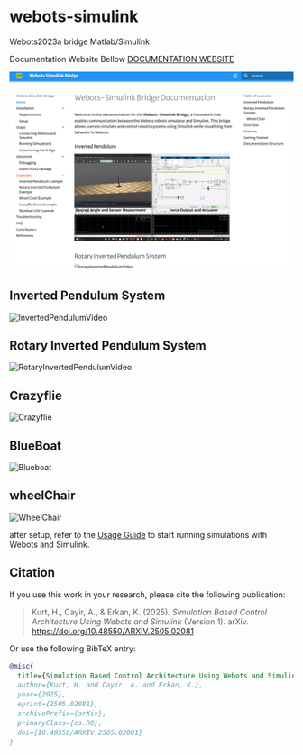 
# webots-simulink

Webots2023a bridge Matlab/Simulink


Documentation Website Bellow 
[DOCUMENTATION WEBSITE](https://harunkurtdev.github.io/webots-simulink/)

![documentation1](./docs/assets/images/documentation.png)


## Inverted Pendulum System

![InvertedPendulumVideo](./docs/assets/videos/inverted_pendulum/inverted_pendulum.gif)

## Rotary Inverted Pendulum System

![RotaryInvertedPendulumVideo](./docs/assets/videos/rotary_inverted_pendulum/video1.gif)


## Crazyflie 

![Crazyflie](./docs/assets/videos/crazyflie/video2.gif)


## BlueBoat 

![Blueboat](./docs/assets/videos/blueboat/video3.gif)


## wheelChair 

![WheelChair](./docs/assets/videos/wheel-chair/video1.gif)

after setup, refer to the [Usage Guide](../usage/connecting.md) to start running simulations with Webots and Simulink.

<!-- @misc{webots-simulink,
  author       = {Harun Kurt and Ahmet Çayır and Kadir Erkan},
  title        = {Webots Simulink Bridge},
  year         = {2025},
  publisher    = {arXiv},
  howpublished = {\url{https://github.com/harunkurtdev/webots-simulink}},
  note         = {Version X.X. \newline Available at: \url{https://doi.org/xx.xxxx/xxxx}},
} -->

## Citation

If you use this work in your research, please cite the following publication:

> Kurt, H., Cayir, A., & Erkan, K. (2025). *Simulation Based Control Architecture Using Webots and Simulink* (Version 1). arXiv. https://doi.org/10.48550/ARXIV.2505.02081

Or use the following BibTeX entry:

```bibtex
@misc{
  title={Simulation Based Control Architecture Using Webots and Simulink},
  author={Kurt, H. and Cayir, A. and Erkan, K.},
  year={2025},
  eprint={2505.02081},
  archivePrefix={arXiv},
  primaryClass={cs.RO},
  doi={10.48550/ARXIV.2505.02081}
}
```
